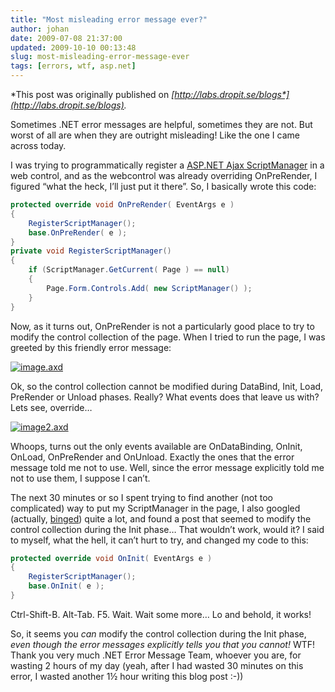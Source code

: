 ```yaml
---
title: "Most misleading error message ever?"
author: johan
date: 2009-07-08 21:37:00
updated: 2009-10-10 00:13:48
slug: most-misleading-error-message-ever
tags: [errors, wtf, asp.net]
---
```


*This post was originally published on *[*http://labs.dropit.se/blogs*](http://labs.dropit.se/blogs)*.*

Sometimes .NET error messages are helpful, sometimes they are not. But worst of all are when they are outright misleading! Like the one I came across today.

I was trying to programmatically register a [ASP.NET Ajax ScriptManager](http://www.asp.net/Ajax/Documentation/Live/overview/ScriptManagerOverview.aspx) in a web control, and as the webcontrol was already overriding OnPreRender, I figured “what the heck, I’ll just put it there”. So, I basically wrote this code:

``` csharp
protected override void OnPreRender( EventArgs e )
{
    RegisterScriptManager();
    base.OnPreRender( e );
}
private void RegisterScriptManager()
{
    if (ScriptManager.GetCurrent( Page ) == null)
    {
        Page.Form.Controls.Add( new ScriptManager() );
    }
}
```

Now, as it turns out, OnPreRender is not a particularly good place to try to modify the control collection of the page. When I tried to run the page, I was greeted by this friendly error message:

[![image.axd](/images/blog_driessen_se/subtext/WindowsLiveWriter/Mostmisleadingerrormessageever_12C7F/image.axd_thumb.png "image.axd")](/images/blog_driessen_se/subtext/WindowsLiveWriter/Mostmisleadingerrormessageever_12C7F/image.axd_2.png)

Ok, so the control collection cannot be modified during DataBind, Init, Load, PreRender or Unload phases. Really? What events does that leave us with? Lets see, override…

[![image2.axd](/images/blog_driessen_se/subtext/WindowsLiveWriter/Mostmisleadingerrormessageever_12C7F/image2.axd_thumb.png "image2.axd")](/images/blog_driessen_se/subtext/WindowsLiveWriter/Mostmisleadingerrormessageever_12C7F/image2.axd_2.png)

Whoops, turns out the only events available are OnDataBinding, OnInit, OnLoad, OnPreRender and OnUnload. Exactly the ones that the error message told me not to use. Well, since the error message explicitly told me not to use them, I suppose I can’t.

The next 30 minutes or so I spent trying to find another (not too complicated) way to put my ScriptManager in the page, I also googled (actually, [binged](http://www.bing.com/search?q=The+control+collection+cannot+be+modified+during+DataBind%2C+Init%2C+Load%2C+PreRender+or+Unload+phases.)) quite a lot, and found a post that seemed to modify the control collection during the Init phase… That wouldn’t work, would it? I said to myself, what the hell, it can’t hurt to try, and changed my code to this:

``` csharp
protected override void OnInit( EventArgs e )
{
    RegisterScriptManager();
    base.OnInit( e );
}
```

Ctrl-Shift-B. Alt-Tab. F5. Wait. Wait some more… Lo and behold, it works!

So, it seems you *can* modify the control collection during the Init phase, *even though the error messages explicitly tells you that you cannot!* WTF! Thank you very much .NET Error Message Team, whoever you are, for wasting 2 hours of my day (yeah, after I had wasted 30 minutes on this error, I wasted another 1½ hour writing this blog post :-))